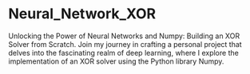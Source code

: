 # Neural_Network_XOR
Unlocking the Power of Neural Networks and Numpy: Building an XOR Solver from Scratch. Join my journey in crafting a personal project that delves into the fascinating realm of deep learning, where I explore the implementation of an XOR solver using the Python library Numpy.
